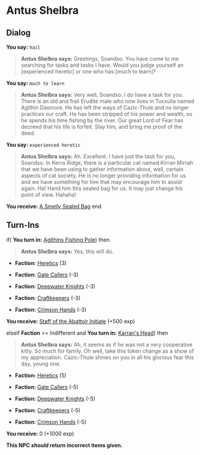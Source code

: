 # Antus Shelbra
## Dialog

**You say:** `hail`



>**Antus Shelbra says:** Greetings, Soandso. You have come to me searching for tasks and tasks I have. Would you judge yourself an [experienced heretic] or one who has [much to learn]?

**You say:** `much to learn`



>**Antus Shelbra says:** Very well, Soandso. I do have a task for you. There is an old and frail Erudite male who now lives in Toxxulia named Aglthin Dasmore. He has left the ways of Cazic-Thule and no longer practices our craft. He has been stripped of his power and wealth, so he spends his time fishing by the river. Our great Lord of Fear has decreed that his life is forfeit. Slay him, and bring me proof of the deed.

**You say:** `experienced heretic`



>**Antus Shelbra says:** Ah. Excellent. I have just the task for you, Soandso. In Kerra Ridge, there is a particular cat named Kirran Mirrah that we have been using to gather information about, well, certain aspects of cat society. He is no longer providing information for us and we have something for him that may encourage him to assist again. Ha! Hand him this sealed bag for us. It may just change his point of view. Hahaha!


**You receive:**  [A Smelly Sealed Bag](/item/9968)
end

## Turn-Ins



if( **You turn in:** [Aglthins Fishing Pole](/item/9969)) then 


>**Antus Shelbra says:** Yes, this will do.


* __Faction:__ [Heretics](/faction/265) (3)


* __Faction:__ [Gate Callers](/faction/254) (-3)


* __Faction:__ [Deepwater Knights](/faction/242) (-3)


* __Faction:__ [Craftkeepers](/faction/231) (-3)


* __Faction:__ [Crimson Hands](/faction/233) (-3)


 **You receive:**  [Staff of the Abattoir Initiate](/item/13697) (+500 exp)

elseif **Faction** >= Indifferent and  **You turn in:** [Karran's Head](/item/9967)) then 


>**Antus Shelbra says:** Ah, it seems as if he was not a very cooperative kitty. So much for family. Oh well, take this token change as a show of my appreciation. Cazic-Thule shines on you in all his glorious fear this day, young one.


* __Faction:__ [Heretics](/faction/265) (5)


* __Faction:__ [Gate Callers](/faction/254) (-5)


* __Faction:__ [Deepwater Knights](/faction/242) (-5)


* __Faction:__ [Craftkeepers](/faction/231) (-5)


* __Faction:__ [Crimson Hands](/faction/233) (-5)


 **You receive:** 0 (+1000 exp)

**This NPC *should* return incorrect items given.**






